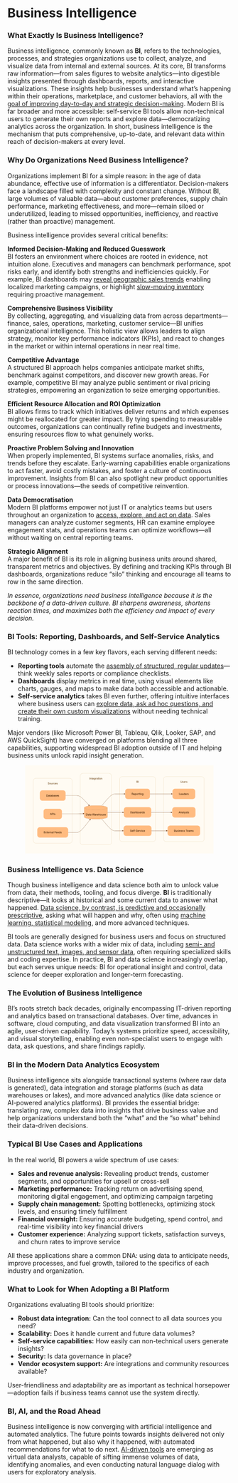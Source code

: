 # Business Intelligence

### What Exactly Is Business Intelligence?

Business intelligence, commonly known as **BI**, refers to the technologies, processes, and strategies organizations use to collect, analyze, and visualize data from internal and external sources. At its core, BI transforms raw information—from sales figures to website analytics—into digestible insights presented through dashboards, reports, and interactive visualizations. These insights help businesses understand what’s happening within their operations, marketplace, and customer behaviors, all with the [goal of improving day-to-day and strategic decision-making](https://www.altexsoft.com/blog/complete-guide-to-business-intelligence-and-analytics-strategy-steps-processes-and-tools/). Modern BI is far broader and more accessible: self-service BI tools allow non-technical users to generate their own reports and explore data—democratizing analytics across the organization. In short, business intelligence is the mechanism that puts comprehensive, up-to-date, and relevant data within reach of decision-makers at every level.

### Why Do Organizations Need Business Intelligence?

Organizations implement BI for a simple reason: in the age of data abundance, effective use of information is a differentiator. Decision-makers face a landscape filled with complexity and constant change. Without BI, large volumes of valuable data—about customer preferences, supply chain performance, marketing effectiveness, and more—remain siloed or underutilized, leading to missed opportunities, inefficiency, and reactive (rather than proactive) management.

Business intelligence provides several critical benefits:

**Informed Decision-Making and Reduced Guesswork**\
BI fosters an environment where choices are rooted in evidence, not intuition alone. Executives and managers can benchmark performance, spot risks early, and identify both strengths and inefficiencies quickly. For example, BI dashboards may [reveal geographic sales trends](https://www.altexsoft.com/blog/complete-guide-to-business-intelligence-and-analytics-strategy-steps-processes-and-tools/) enabling localized marketing campaigns, or highlight [slow-moving inventory](https://sproutsocial.com/insights/business-intelligence/) requiring proactive management.

**Comprehensive Business Visibility**\
By collecting, aggregating, and visualizing data from across departments—finance, sales, operations, marketing, customer service—BI unifies organizational intelligence. This holistic view allows leaders to align strategy, monitor key performance indicators (KPIs), and react to changes in the market or within internal operations in near real time.

**Competitive Advantage**\
A structured BI approach helps companies anticipate market shifts, benchmark against competitors, and discover new growth areas. For example, competitive BI may analyze public sentiment or rival pricing strategies, empowering an organization to seize emerging opportunities.

**Efficient Resource Allocation and ROI Optimization**\
BI allows firms to track which initiatives deliver returns and which expenses might be reallocated for greater impact. By tying spending to measurable outcomes, organizations can continually refine budgets and investments, ensuring resources flow to what genuinely works.

**Proactive Problem Solving and Innovation**\
When properly implemented, BI systems surface anomalies, risks, and trends before they escalate. Early-warning capabilities enable organizations to act faster, avoid costly mistakes, and foster a culture of continuous improvement. Insights from BI can also spotlight new product opportunities or process innovations—the seeds of competitive reinvention.

**Data Democratisation**\
Modern BI platforms empower not just IT or analytics teams but users throughout an organization to [access, explore, and act on data](https://sproutsocial.com/insights/business-intelligence/). Sales managers can analyze customer segments, HR can examine employee engagement stats, and operations teams can optimize workflows—all without waiting on central reporting teams.

**Strategic Alignment**\
A major benefit of BI is its role in aligning business units around shared, transparent metrics and objectives. By defining and tracking KPIs through BI dashboards, organizations reduce “silo” thinking and encourage all teams to row in the same direction.

_In essence, organizations need business intelligence because it is the backbone of a data-driven culture. BI sharpens awareness, shortens reaction times, and maximizes both the efficiency and impact of every decision._

### BI Tools: Reporting, Dashboards, and Self-Service Analytics

BI technology comes in a few key flavors, each serving different needs:

* **Reporting tools** automate the [assembly of structured, regular updates](https://sproutsocial.com/insights/business-intelligence/)—think weekly sales reports or compliance checklists.
* **Dashboards** display metrics in real time, using visual elements like charts, gauges, and maps to make data both accessible and actionable.
* **Self-service analytics** takes BI even further, offering intuitive interfaces where business users can [explore data, ask ad hoc questions, and create their own custom visualizations](https://sproutsocial.com/insights/business-intelligence/) without needing technical training.

Major vendors (like Microsoft Power BI, Tableau, Qlik, Looker, SAP, and AWS QuickSight) have converged on platforms blending all three capabilities, supporting widespread BI adoption outside of IT and helping business units unlock rapid insight generation.

<figure><img src="../../.gitbook/assets/image (36).png" alt=""><figcaption></figcaption></figure>

### Business Intelligence vs. Data Science

Though business intelligence and data science both aim to unlock value from data, their methods, tooling, and focus diverge. **BI** is traditionally descriptive—it looks at historical and some current data to answer what happened. [Data science, by contrast, is predictive and occasionally prescriptive](https://corporatefinanceinstitute.com/resources/business-intelligence/business-intelligence-vs-data-science/), asking what will happen and why, often using [machine learning, statistical modeling](https://geeksforgeeks.org/data-science/difference-between-data-science-and-business-intelligence/), and more advanced techniques.

BI tools are generally designed for business users and focus on structured data. Data science works with a wider mix of data, including [semi- and unstructured text, images, and sensor data](https://geeksforgeeks.org/data-science/difference-between-data-science-and-business-intelligence/), often requiring specialized skills and coding expertise. In practice, BI and data science increasingly overlap, but each serves unique needs: BI for operational insight and control, data science for deeper exploration and longer-term forecasting.

### The Evolution of Business Intelligence

BI’s roots stretch back decades, originally encompassing IT-driven reporting and analytics based on transactional databases. Over time, advances in software, cloud computing, and data visualization transformed BI into an agile, user-driven capability. Today’s systems prioritize speed, accessibility, and visual storytelling, enabling even non-specialist users to engage with data, ask questions, and share findings rapidly.

### BI in the Modern Data Analytics Ecosystem

Business intelligence sits alongside transactional systems (where raw data is generated), data integration and storage platforms (such as data warehouses or lakes), and more advanced analytics (like data science or AI-powered analytics platforms). BI provides the essential bridge: translating raw, complex data into insights that drive business value and help organizations understand both the “what” and the “so what” behind their data-driven decisions.

### Typical BI Use Cases and Applications

In the real world, BI powers a wide spectrum of use cases:

* **Sales and revenue analysis:** Revealing product trends, customer segments, and opportunities for upsell or cross-sell
* **Marketing performance:** Tracking return on advertising spend, monitoring digital engagement, and optimizing campaign targeting
* **Supply chain management:** Spotting bottlenecks, optimizing stock levels, and ensuring timely fulfillment
* **Financial oversight:** Ensuring accurate budgeting, spend control, and real-time visibility into key financial drivers
* **Customer experience:** Analyzing support tickets, satisfaction surveys, and churn rates to improve service

All these applications share a common DNA: using data to anticipate needs, improve processes, and fuel growth, tailored to the specifics of each industry and organization.

### What to Look for When Adopting a BI Platform

Organizations evaluating BI tools should prioritize:

* **Robust data integration:** Can the tool connect to all data sources you need?
* **Scalability:** Does it handle current and future data volumes?
* **Self-service capabilities:** How easily can non-technical users generate insights?
* **Security:** Is data governance in place?
* **Vendor ecosystem support:** Are integrations and community resources available?

User-friendliness and adaptability are as important as technical horsepower—adoption fails if business teams cannot use the system directly.

### BI, AI, and the Road Ahead

Business intelligence is now converging with artificial intelligence and automated analytics. The future points towards insights delivered not only from what happened, but also why it happened, with automated recommendations for what to do next. [AI-driven tools](https://getdot.ai) are emerging as virtual data analysts, capable of sifting immense volumes of data, identifying anomalies, and even conducting natural language dialog with users for exploratory analysis.
